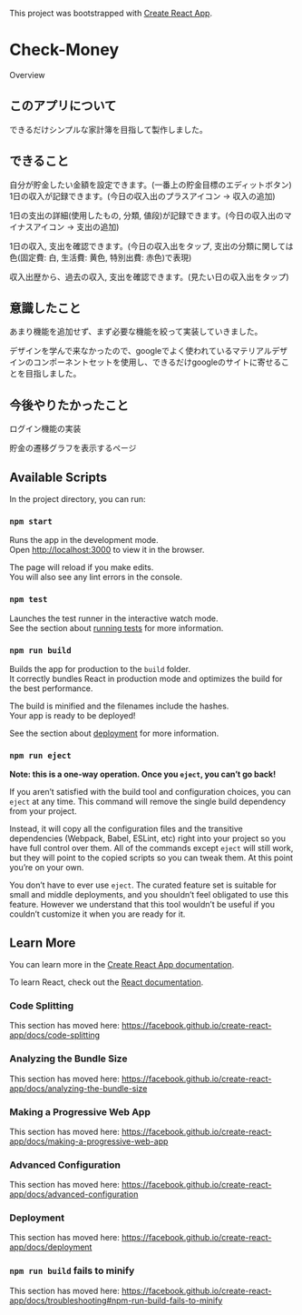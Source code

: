 This project was bootstrapped with [Create React App](https://github.com/facebook/create-react-app).

Check-Money
====

Overview

## このアプリについて
できるだけシンプルな家計簿を目指して製作しました。
## できること

自分が貯金したい金額を設定できます。(一番上の貯金目標のエディットボタン)  1日の収入が記録できます。(今日の収入出のプラスアイコン -> 収入の追加)

1日の支出の詳細(使用したもの, 分類, 値段)が記録できます。(今日の収入出のマイナスアイコン -> 支出の追加)

1日の収入, 支出を確認できます。(今日の収入出をタップ, 支出の分類に関しては色(固定費: 白, 生活費: 黄色, 特別出費: 赤色)で表現)

収入出歴から、過去の収入, 支出を確認できます。(見たい日の収入出をタップ)

## 意識したこと

あまり機能を追加せず、まず必要な機能を絞って実装していきました。

デザインを学んで来なかったので、googleでよく使われているマテリアルデザインのコンポーネントセットを使用し、できるだけgoogleのサイトに寄せることを目指しました。  

## 今後やりたかったこと

ログイン機能の実装

貯金の遷移グラフを表示するページ

## Available Scripts

In the project directory, you can run:

### `npm start`

Runs the app in the development mode.<br>
Open [http://localhost:3000](http://localhost:3000) to view it in the browser.

The page will reload if you make edits.<br>
You will also see any lint errors in the console.

### `npm test`

Launches the test runner in the interactive watch mode.<br>
See the section about [running tests](https://facebook.github.io/create-react-app/docs/running-tests) for more information.

### `npm run build`

Builds the app for production to the `build` folder.<br>
It correctly bundles React in production mode and optimizes the build for the best performance.

The build is minified and the filenames include the hashes.<br>
Your app is ready to be deployed!

See the section about [deployment](https://facebook.github.io/create-react-app/docs/deployment) for more information.

### `npm run eject`

**Note: this is a one-way operation. Once you `eject`, you can’t go back!**

If you aren’t satisfied with the build tool and configuration choices, you can `eject` at any time. This command will remove the single build dependency from your project.

Instead, it will copy all the configuration files and the transitive dependencies (Webpack, Babel, ESLint, etc) right into your project so you have full control over them. All of the commands except `eject` will still work, but they will point to the copied scripts so you can tweak them. At this point you’re on your own.

You don’t have to ever use `eject`. The curated feature set is suitable for small and middle deployments, and you shouldn’t feel obligated to use this feature. However we understand that this tool wouldn’t be useful if you couldn’t customize it when you are ready for it.

## Learn More

You can learn more in the [Create React App documentation](https://facebook.github.io/create-react-app/docs/getting-started).

To learn React, check out the [React documentation](https://reactjs.org/).

### Code Splitting

This section has moved here: https://facebook.github.io/create-react-app/docs/code-splitting

### Analyzing the Bundle Size

This section has moved here: https://facebook.github.io/create-react-app/docs/analyzing-the-bundle-size

### Making a Progressive Web App

This section has moved here: https://facebook.github.io/create-react-app/docs/making-a-progressive-web-app

### Advanced Configuration

This section has moved here: https://facebook.github.io/create-react-app/docs/advanced-configuration

### Deployment

This section has moved here: https://facebook.github.io/create-react-app/docs/deployment

### `npm run build` fails to minify

This section has moved here: https://facebook.github.io/create-react-app/docs/troubleshooting#npm-run-build-fails-to-minify
